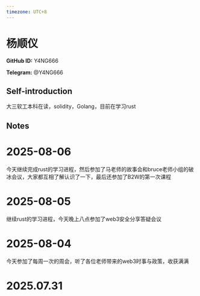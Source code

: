 ```yaml
---
timezone: UTC+8
---
```


# 杨顺仪

**GitHub ID:** Y4NG666

**Telegram:** @Y4NG666

## Self-introduction

大三软工本科在读，solidity，Golang，目前在学习rust

## Notes

<!-- Content_START -->
# 2025-08-06

今天继续完成rust的学习进程，然后参加了马老师的故事会和bruce老师小组的破冰会议，大家都互相了解认识了一下，最后还参加了B2W的第一次课程

# 2025-08-05

继续rust的学习进程，今天晚上八点参加了web3安全分享答疑会议

# 2025-08-04

今天参加了每周一次的周会，听了各位老师带来的web3时事与政策，收获满满

# 2025.07.31


<!-- Content_END -->
